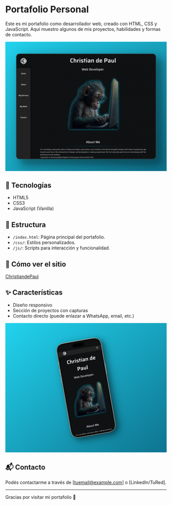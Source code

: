 # Portafolio Personal

Este es mi portafolio como desarrollador web, creado con HTML, CSS y JavaScript. Aquí muestro algunos de mis proyectos, habilidades y formas de contacto.

![Imagen](assets/image/screenshot_desk.png)

## 🔧 Tecnologías

- HTML5
- CSS3
- JavaScript (Vanilla)

## 📁 Estructura

- `/index.html`: Página principal del portafolio.
- `/css/`: Estilos personalizados.
- `/js/`: Scripts para interacción y funcionalidad.

## 🚀 Cómo ver el sitio

[ChristiandePaul](https://christian-de-paul-portfolio.windsurf.build)

## ✨ Características

- Diseño responsivo
- Sección de proyectos con capturas
- Contacto directo (puede enlazar a WhatsApp, email, etc.)

![Imagen](assets/image/screenshot_mobile.png)

## 📬 Contacto

Podés contactarme a través de [tuemail@example.com] o [LinkedIn/TuRed].

---

Gracias por visitar mi portafolio 👋
